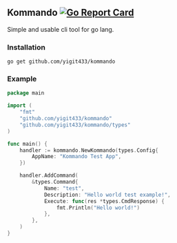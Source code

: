 ## Kommando [![Go Report Card](https://goreportcard.com/badge/github.com/yigit433/kommando)](https://goreportcard.com/report/github.com/yigit433/kommando)
Simple and usable cli tool for go lang.
### Installation
`go get github.com/yigit433/kommando`
### Example
```go
package main

import (
    "fmt"
    "github.com/yigit433/kommando"
    "github.com/yigit433/kommando/types"
)

func main() {
    handler := kommando.NewKommando(types.Config{
        AppName: "Kommando Test App",
    })

    handler.AddCommand(
        &types.Command{
            Name: "test",
            Description: "Hello world test example!",
            Execute: func(res *types.CmdResponse) {
                fmt.Println("Hello world!")
            },
        },
    )
}
```
